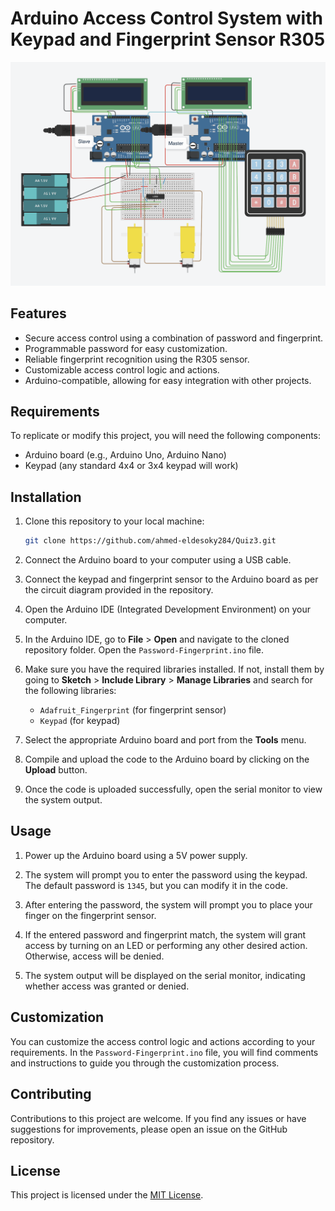 # Arduino Access Control System with Keypad and Fingerprint Sensor R305

![Access Control System](https://github.com/ahmed-eldesoky284/Quiz-1/blob/main/Capture1.png)

## Features

- Secure access control using a combination of password and fingerprint.
- Programmable password for easy customization.
- Reliable fingerprint recognition using the R305 sensor.
- Customizable access control logic and actions.
- Arduino-compatible, allowing for easy integration with other projects.

## Requirements

To replicate or modify this project, you will need the following components:

- Arduino board (e.g., Arduino Uno, Arduino Nano)
- Keypad (any standard 4x4 or 3x4 keypad will work)


## Installation

1. Clone this repository to your local machine:

   ```bash
   git clone https://github.com/ahmed-eldesoky284/Quiz3.git
   ```

2. Connect the Arduino board to your computer using a USB cable.

3. Connect the keypad and fingerprint sensor to the Arduino board as per the circuit diagram provided in the repository.

4. Open the Arduino IDE (Integrated Development Environment) on your computer.

5. In the Arduino IDE, go to **File** > **Open** and navigate to the cloned repository folder. Open the `Password-Fingerprint.ino` file.

6. Make sure you have the required libraries installed. If not, install them by going to **Sketch** > **Include Library** > **Manage Libraries** and search for the following libraries:

   - `Adafruit_Fingerprint` (for fingerprint sensor)
   - `Keypad` (for keypad)

7. Select the appropriate Arduino board and port from the **Tools** menu.

8. Compile and upload the code to the Arduino board by clicking on the **Upload** button.

9. Once the code is uploaded successfully, open the serial monitor to view the system output.

## Usage

1. Power up the Arduino board using a 5V power supply.

2. The system will prompt you to enter the password using the keypad. The default password is `1345`, but you can modify it in the code.

3. After entering the password, the system will prompt you to place your finger on the fingerprint sensor.

4. If the entered password and fingerprint match, the system will grant access by turning on an LED or performing any other desired action. Otherwise, access will be denied.

5. The system output will be displayed on the serial monitor, indicating whether access was granted or denied.

## Customization

You can customize the access control logic and actions according to your requirements. In the `Password-Fingerprint.ino` file, you will find comments and instructions to guide you through the customization process.



## Contributing

Contributions to this project are welcome. If you find any issues or have suggestions for improvements, please open an issue on the GitHub repository.

## License

This project is licensed under the [MIT License](LICENSE).
